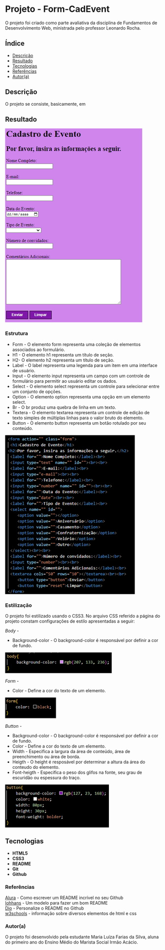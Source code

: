 # Projeto - Form-CadEvent

O projeto foi criado como parte avaliativa da disciplina de Fundamentos de Desenvolvimento Web, ministrada pelo professor Leonardo Rocha.

## Índice

* [Descrição](#descrição)
* [Resultado](#resultado)
* [Tecnologias](#tecnologias)
* [Referências](#referência)
* [Autor(a)](#autora)

## Descrição

O projeto se consiste, basicamente, em

## Resultado

![Resultado do Projeto](img/Resultado.PNG)

### Estrutura

 * Form - O elemento form representa uma coleção de elementos associados ao formulário.
 * H1 - O elemento h1 representa um título de seção.
 * H2- O elemento h2 representa um título de seção.
 * Label - O label representa uma legenda para um item em uma interface de usuário.
 * Input - O elemento input representa um campo com um controle de formulário para permitir ao usuário editar os dados.
 * Select - O elemento select representa um controle para selecionar entre um conjunto de opções.
 * Option - O elemento option representa uma opção em um elemento select.
 * Br - O br produz uma quebra de linha em um texto.
 * Textera - O elemento textarea representa um controle de edição de texto simples de múltiplas linhas para o valor bruto do elemento. 
 * Button - O elemento button representa um botão rotulado por seu conteúdo.

 ![Estrutura HTML](img/Estrutura.PNG)


### Estilização 

O projeto foi estilizado usando o CSS3. No arquivo CSS referido a página do projeto constam configurações de estilo apresentadas a seguir:

_Body_ - 
  * Background-color - O background-color é responsável por definir a cor de fundo. 

![Elementos de Estilização do Body](img/Body.PNG)

_Form_ - 
  * Color - Define a cor do texto de um elemento.

![Elementos de Estilização do Form](img/Form.PNG)

_Button_ -
  * Background-color - O background-color é responsável por definir a cor de fundo.
  * Color - Define a cor do texto de um elemento.
  * Width - Especifica a largura da área de conteúdo, área de preenchimento ou área de borda.
  * Heigth - O height é resposável por determinar a altura da área do conteudo do elemento.
  * Font-heigth - Especifica o peso dos glifos na fonte, seu grau de escuridão ou espessura do traço.

![Elementos de Estilização do Button](img/Button.PNG) 

## Tecnologias

* __HTML5__
* __CSS3__
* __README__
* __Git__
* __Github__

### Referências

[Alura](https://www.alura.com.br/artigos/escrever-bom-readme) - Como escrever um README incrível no seu Github<br>
[lohhans](https://gist.github.com/lohhans/f8da0b147550df3f96914d3797e9fb89) - Um modelo para fazer um bom README<br>
[Dio](https://www.dio.me/articles/personalize-o-readme-no-github) - Personalize o README no Github<br>
[w3schools](https://www.w3schools.com) - informação sobre diversos elementos de html e css

### Autor(a)

O projeto foi desenvolvido pela estudante Maria Luíza Farias da Silva, aluna do primeiro ano do Ensino Médio do Marista Social Irmão Acácio.